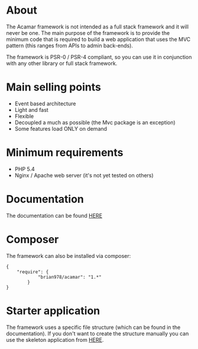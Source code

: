 # About

The Acamar framework is not intended as a full stack framework and it will never be one. The main purpose of the
framework is to provide the minimum code that is required to build a web application that uses the MVC pattern (this
ranges from APIs to admin back-ends).

The framework is PSR-0 / PSR-4 compliant, so you can use it in conjunction with any other library or full stack
framework.

# Main selling points
* Event based architecture
* Light and fast
* Flexible
* Decoupled a much as possible (the Mvc package is an exception)
* Some features load ONLY on demand

# Minimum requirements
* PHP 5.4
* Nginx / Apache web server (it's not yet tested on others)

# Documentation

The documentation can be found [HERE](http://acamar.no-ip.biz)

# Composer

The framework can also be installed via composer:

    {
        "require": {
                "brian978/acamar": "1.*"
            }
    }

# Starter application

The framework uses a specific file structure (which can be found in the documentation).
If you don't want to create the structure manually you can use the skeleton application
from [HERE](https://github.com/brian978/Acamar-SkeletonApplication).
